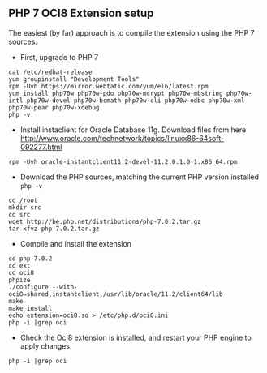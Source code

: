PHP 7 OCI8 Extension setup
--------------------------

The easiest (by far) approach is to compile the extension using the PHP 7 sources.

* First, upgrade to PHP 7
```
cat /etc/redhat-release
yum groupinstall "Development Tools"
rpm -Uvh https://mirror.webtatic.com/yum/el6/latest.rpm
yum install php70w php70w-pdo php70w-mcrypt php70w-mbstring php70w-intl php70w-devel php70w-bcmath php70w-cli php70w-odbc php70w-xml php70w-pear php70w-xdebug
php -v
```

* Install instaclient for Oracle Database 11g. Download files from here http://www.oracle.com/technetwork/topics/linuxx86-64soft-092277.html

```
rpm -Uvh oracle-instantclient11.2-devel-11.2.0.1.0-1.x86_64.rpm
```

* Download the PHP sources, matching the current PHP version installed `php -v`

```
cd /root
mkdir src
cd src
wget http://be.php.net/distributions/php-7.0.2.tar.gz
tar xfvz php-7.0.2.tar.gz
```

* Compile and install the extension

```
cd php-7.0.2
cd ext
cd oci8
phpize
./configure --with-oci8=shared,instantclient,/usr/lib/oracle/11.2/client64/lib
make
make install
echo extension=oci8.so > /etc/php.d/oci8.ini
php -i |grep oci
```

* Check the Oci8 extension is installed, and restart your PHP engine to apply changes

```
php -i |grep oci
```
